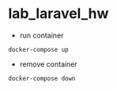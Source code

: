 # lab_laravel_hw
- run container
```
docker-compose up
```
- remove container
```
docker-compose down
```
